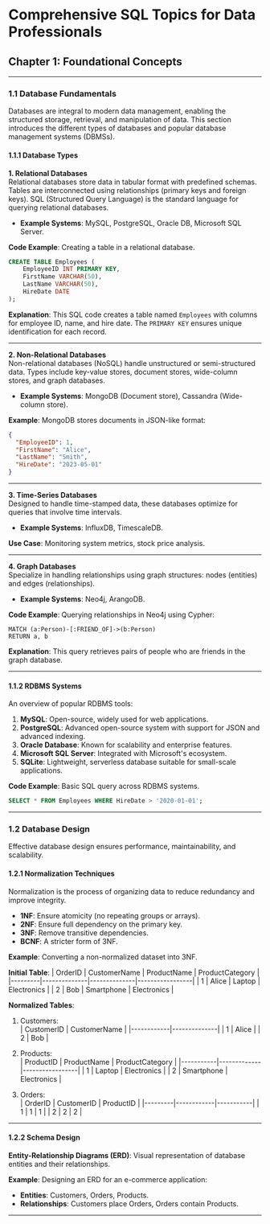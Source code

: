 # **Comprehensive SQL Topics for Data Professionals**

## **Chapter 1: Foundational Concepts**

---

### **1.1 Database Fundamentals**

Databases are integral to modern data management, enabling the structured storage, retrieval, and manipulation of data. This section introduces the different types of databases and popular database management systems (DBMSs).

#### **1.1.1 Database Types**

**1. Relational Databases**  
Relational databases store data in tabular format with predefined schemas. Tables are interconnected using relationships (primary keys and foreign keys). SQL (Structured Query Language) is the standard language for querying relational databases.

- **Example Systems**: MySQL, PostgreSQL, Oracle DB, Microsoft SQL Server.

**Code Example**: Creating a table in a relational database.
```sql
CREATE TABLE Employees (
    EmployeeID INT PRIMARY KEY,
    FirstName VARCHAR(50),
    LastName VARCHAR(50),
    HireDate DATE
);
```
**Explanation**: This SQL code creates a table named `Employees` with columns for employee ID, name, and hire date. The `PRIMARY KEY` ensures unique identification for each record.

---

**2. Non-Relational Databases**  
Non-relational databases (NoSQL) handle unstructured or semi-structured data. Types include key-value stores, document stores, wide-column stores, and graph databases.

- **Example Systems**: MongoDB (Document store), Cassandra (Wide-column store).

**Example**: MongoDB stores documents in JSON-like format:
```json
{
  "EmployeeID": 1,
  "FirstName": "Alice",
  "LastName": "Smith",
  "HireDate": "2023-05-01"
}
```

---

**3. Time-Series Databases**  
Designed to handle time-stamped data, these databases optimize for queries that involve time intervals.

- **Example Systems**: InfluxDB, TimescaleDB.

**Use Case**: Monitoring system metrics, stock price analysis.

---

**4. Graph Databases**  
Specialize in handling relationships using graph structures: nodes (entities) and edges (relationships).

- **Example Systems**: Neo4j, ArangoDB.

**Code Example**: Querying relationships in Neo4j using Cypher:
```cypher
MATCH (a:Person)-[:FRIEND_OF]->(b:Person)
RETURN a, b
```
**Explanation**: This query retrieves pairs of people who are friends in the graph database.

---

#### **1.1.2 RDBMS Systems**

An overview of popular RDBMS tools:

1. **MySQL**: Open-source, widely used for web applications.
2. **PostgreSQL**: Advanced open-source system with support for JSON and advanced indexing.
3. **Oracle Database**: Known for scalability and enterprise features.
4. **Microsoft SQL Server**: Integrated with Microsoft's ecosystem.
5. **SQLite**: Lightweight, serverless database suitable for small-scale applications.

**Code Example**: Basic SQL query across RDBMS systems.
```sql
SELECT * FROM Employees WHERE HireDate > '2020-01-01';
```

---

### **1.2 Database Design**

Effective database design ensures performance, maintainability, and scalability.

#### **1.2.1 Normalization Techniques**

Normalization is the process of organizing data to reduce redundancy and improve integrity.  
- **1NF**: Ensure atomicity (no repeating groups or arrays).  
- **2NF**: Ensure full dependency on the primary key.  
- **3NF**: Remove transitive dependencies.  
- **BCNF**: A stricter form of 3NF.

**Example**: Converting a non-normalized dataset into 3NF.

**Initial Table**:
| OrderID | CustomerName | ProductName  | ProductCategory |
|---------|--------------|--------------|-----------------|
| 1       | Alice        | Laptop       | Electronics     |
| 2       | Bob          | Smartphone   | Electronics     |

**Normalized Tables**:
1. Customers:  
   | CustomerID | CustomerName |
   |------------|--------------|
   | 1          | Alice        |
   | 2          | Bob          |

2. Products:  
   | ProductID | ProductName | ProductCategory |
   |-----------|-------------|-----------------|
   | 1         | Laptop      | Electronics     |
   | 2         | Smartphone  | Electronics     |

3. Orders:  
   | OrderID | CustomerID | ProductID |
   |---------|------------|-----------|
   | 1       | 1          | 1         |
   | 2       | 2          | 2         |

---

#### **1.2.2 Schema Design**

**Entity-Relationship Diagrams (ERD)**: Visual representation of database entities and their relationships.

**Example**: Designing an ERD for an e-commerce application:
- **Entities**: Customers, Orders, Products.
- **Relationships**: Customers place Orders, Orders contain Products.

---
